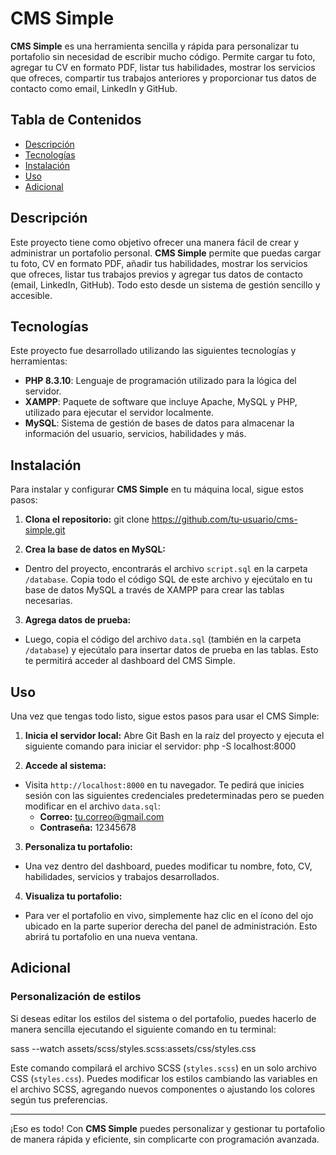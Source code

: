 # CMS Simple

**CMS Simple** es una herramienta sencilla y rápida para personalizar tu portafolio sin necesidad de escribir mucho código. Permite cargar tu foto, agregar tu CV en formato PDF, listar tus habilidades, mostrar los servicios que ofreces, compartir tus trabajos anteriores y proporcionar tus datos de contacto como email, LinkedIn y GitHub.

## Tabla de Contenidos

- [Descripción](#descripción)
- [Tecnologías](#tecnologías)
- [Instalación](#instalación)
- [Uso](#uso)
- [Adicional](#adicional)

## Descripción

Este proyecto tiene como objetivo ofrecer una manera fácil de crear y administrar un portafolio personal. **CMS Simple** permite que puedas cargar tu foto, CV en formato PDF, añadir tus habilidades, mostrar los servicios que ofreces, listar tus trabajos previos y agregar tus datos de contacto (email, LinkedIn, GitHub). Todo esto desde un sistema de gestión sencillo y accesible.

## Tecnologías

Este proyecto fue desarrollado utilizando las siguientes tecnologías y herramientas:

- **PHP 8.3.10**: Lenguaje de programación utilizado para la lógica del servidor.
- **XAMPP**: Paquete de software que incluye Apache, MySQL y PHP, utilizado para ejecutar el servidor localmente.
- **MySQL**: Sistema de gestión de bases de datos para almacenar la información del usuario, servicios, habilidades y más.

## Instalación

Para instalar y configurar **CMS Simple** en tu máquina local, sigue estos pasos:

1. **Clona el repositorio:**
git clone https://github.com/tu-usuario/cms-simple.git

2. **Crea la base de datos en MySQL:**
- Dentro del proyecto, encontrarás el archivo `script.sql` en la carpeta `/database`. Copia todo el código SQL de este archivo y ejecútalo en tu base de datos MySQL a través de XAMPP para crear las tablas necesarias.

3. **Agrega datos de prueba:**
- Luego, copia el código del archivo `data.sql` (también en la carpeta `/database`) y ejecútalo para insertar datos de prueba en las tablas. Esto te permitirá acceder al dashboard del CMS Simple.

## Uso

Una vez que tengas todo listo, sigue estos pasos para usar el CMS Simple:

1. **Inicia el servidor local:**
Abre Git Bash en la raíz del proyecto y ejecuta el siguiente comando para iniciar el servidor:
php -S localhost:8000

2. **Accede al sistema:**
- Visita `http://localhost:8000` en tu navegador. Te pedirá que inicies sesión con las siguientes credenciales predeterminadas pero se pueden modificar en el archivo `data.sql`:
  - **Correo:** tu.correo@gmail.com
  - **Contraseña:** 12345678

3. **Personaliza tu portafolio:**
- Una vez dentro del dashboard, puedes modificar tu nombre, foto, CV, habilidades, servicios y trabajos desarrollados.

4. **Visualiza tu portafolio:**
- Para ver el portafolio en vivo, simplemente haz clic en el ícono del ojo ubicado en la parte superior derecha del panel de administración. Esto abrirá tu portafolio en una nueva ventana.

## Adicional

### Personalización de estilos

Si deseas editar los estilos del sistema o del portafolio, puedes hacerlo de manera sencilla ejecutando el siguiente comando en tu terminal:

sass --watch assets/scss/styles.scss:assets/css/styles.css

Este comando compilará el archivo SCSS (`styles.scss`) en un solo archivo CSS (`styles.css`). Puedes modificar los estilos cambiando las variables en el archivo SCSS, agregando nuevos componentes o ajustando los colores según tus preferencias.

---

¡Eso es todo! Con **CMS Simple** puedes personalizar y gestionar tu portafolio de manera rápida y eficiente, sin complicarte con programación avanzada.